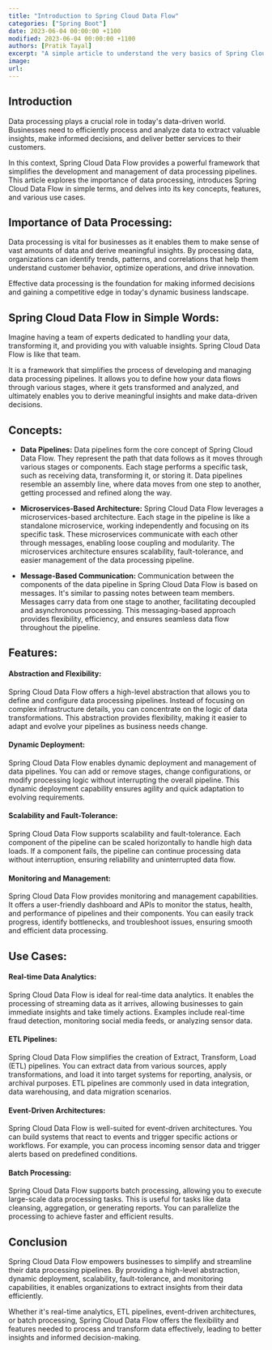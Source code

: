 ```yaml
---
title: "Introduction to Spring Cloud Data Flow"
categories: ["Spring Boot"]
date: 2023-06-04 00:00:00 +1100 
modified: 2023-06-04 00:00:00 +1100
authors: [Pratik Tayal]
excerpt: "A simple article to understand the very basics of Spring Cloud Data Flow"
image: 
url: 
---
```


## Introduction
 Data processing plays a crucial role in today's data-driven world. Businesses need to efficiently process and analyze data to extract valuable insights, make informed decisions, and deliver better services to their customers. 
 
 In this context, Spring Cloud Data Flow provides a powerful framework that simplifies the development and management of data processing pipelines. This article explores the importance of data processing, introduces Spring Cloud Data Flow in simple terms, and delves into its key concepts, features, and various use cases.
 
 
 
## Importance of Data Processing:

  Data processing is vital for businesses as it enables them to make sense of vast amounts of data and derive meaningful insights. By processing data, organizations can identify trends, patterns, and correlations that help them understand customer behavior, optimize operations, and drive innovation. 
  
  Effective data processing is the foundation for making informed decisions and gaining a competitive edge in today's dynamic business landscape.



## Spring Cloud Data Flow in Simple Words:
  Imagine having a team of experts dedicated to handling your data, transforming it, and providing you with valuable insights. Spring Cloud Data Flow is like that team.
  
  It is a framework that simplifies the process of developing and managing data processing pipelines. It allows you to define how your data flows through various stages, where it gets transformed and analyzed, and ultimately enables you to derive meaningful insights and make data-driven decisions.
 
 
 
## Concepts:

 * **Data Pipelines:**
  Data pipelines form the core concept of Spring Cloud Data Flow. They represent the path that data follows as it moves through various stages or components. Each stage performs a specific task, such as receiving data, transforming it, or storing it. Data pipelines resemble an assembly line, where data moves from one step to another, getting processed and refined along the way.

 * **Microservices-Based Architecture:**
  Spring Cloud Data Flow leverages a microservices-based architecture. Each stage in the pipeline is like a standalone microservice, working independently and focusing on its specific task. These microservices communicate with each other through messages, enabling loose coupling and modularity. The microservices architecture ensures scalability, fault-tolerance, and easier management of the data processing pipeline.

* **Message-Based Communication:**
  Communication between the components of the data pipeline in Spring Cloud Data Flow is based on messages. It's similar to passing notes between team members. Messages carry data from one stage to another, facilitating decoupled and asynchronous processing. This messaging-based approach provides flexibility, efficiency, and ensures seamless data flow throughout the pipeline.



## Features:

 #### Abstraction and Flexibility:
  Spring Cloud Data Flow offers a high-level abstraction that allows you to define and configure data processing pipelines. Instead of focusing on complex infrastructure details, you can concentrate on the logic of data transformations. This abstraction provides flexibility, making it easier to adapt and evolve your pipelines as business needs change.

 #### Dynamic Deployment:
  Spring Cloud Data Flow enables dynamic deployment and management of data pipelines. You can add or remove stages, change configurations, or modify processing logic without interrupting the overall pipeline. This dynamic deployment capability ensures agility and quick adaptation to evolving requirements.

 #### Scalability and Fault-Tolerance:
  Spring Cloud Data Flow supports scalability and fault-tolerance. Each component of the pipeline can be scaled horizontally to handle high data loads. If a component fails, the pipeline can continue processing data without interruption, ensuring reliability and uninterrupted data flow.

 #### Monitoring and Management:
  Spring Cloud Data Flow provides monitoring and management capabilities. It offers a user-friendly dashboard and APIs to monitor the status, health, and performance of pipelines and their components. You can easily track progress, identify bottlenecks, and troubleshoot issues, ensuring smooth and efficient data processing.
  
  

## Use Cases:

 #### Real-time Data Analytics:
  Spring Cloud Data Flow is ideal for real-time data analytics. It enables the processing of streaming data as it arrives, allowing businesses to gain immediate insights and take timely actions. Examples include real-time fraud detection, monitoring social media feeds, or analyzing sensor data.

 #### ETL Pipelines:
  Spring Cloud Data Flow simplifies the creation of Extract, Transform, Load (ETL) pipelines. You can extract data from various sources, apply transformations, and load it into target systems for reporting, analysis, or archival purposes. ETL pipelines are commonly used in data integration, data warehousing, and data migration scenarios.

 #### Event-Driven Architectures:
  Spring Cloud Data Flow is well-suited for event-driven architectures. You can build systems that react to events and trigger specific actions or workflows. For example, you can process incoming sensor data and trigger alerts based on predefined conditions.

 #### Batch Processing:
  Spring Cloud Data Flow supports batch processing, allowing you to execute large-scale data processing tasks. This is useful for tasks like data cleansing, aggregation, or generating reports. You can parallelize the processing to achieve faster and efficient results.



## Conclusion

Spring Cloud Data Flow empowers businesses to simplify and streamline their data processing pipelines. By providing a high-level abstraction, dynamic deployment, scalability, fault-tolerance, and monitoring capabilities, it enables organizations to extract insights from their data efficiently. 

Whether it's real-time analytics, ETL pipelines, event-driven architectures, or batch processing, Spring Cloud Data Flow offers the flexibility and features needed to process and transform data effectively, leading to better insights and informed decision-making.
